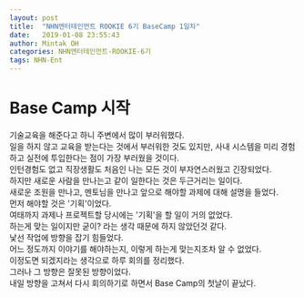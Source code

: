```yaml
---
layout: post
title:  "NHN엔터테인먼트 ROOKIE 6기 BaseCamp 1일차"
date:   2019-01-08 23:55:43
author: Mintak OH
categories: NHN엔터테인먼트-ROOKIE-6기
tags: NHN-Ent
---
```


# Base Camp 시작
기술교육을 해준다고 하니 주변에서 많이 부러워했다. <br/>
일을 하지 않고 교육을 받는다는 것에서 부러워한 것도 있지만, 
사내 시스템을 미리 경험하고 실전에 투입한다는 점이 가장 부러웠을 것이다. <br/>
인턴경험도 없고 직장생활도 처음인 나는 모든 것이 부자연스러웠고 긴장되었다. <br/>
하지만 새로운 사람을 만나는고 같이 일한다는 것은 두근거리는 일이다. <br/>
새로운 조원을 만나고, 멘토님을 만나고 앞으로 해야할 과제에 대해 설명을 들었다. <br/>
먼저 해야할 것은 '기획'이었다. <br/>
여태까지 과제나 프로젝트할 당시에는 '기획'을 할 일이 거의 없었다. <br/>
하는게 맞는 일이지만 굳이? 라는 생각 때문에 하지 않았던것 같다. <br/>
낯선 작업에 방향을 잡기 힘들었다. <br/>
어느 정도까지 이야기를 해야하는지, 이렇게 하는게 맞는지조차 알 수 없었다. <br/>
이정도면 되겠지라는 생각으로 하루 회의를 정리했다. <br/>
그러나 그 방향은 잘못된 방향이었다. <br/>
내일 방향을 고쳐서 다시 회의하기로 하면서 Base Camp의 첫날이 끝났다. <br/>
